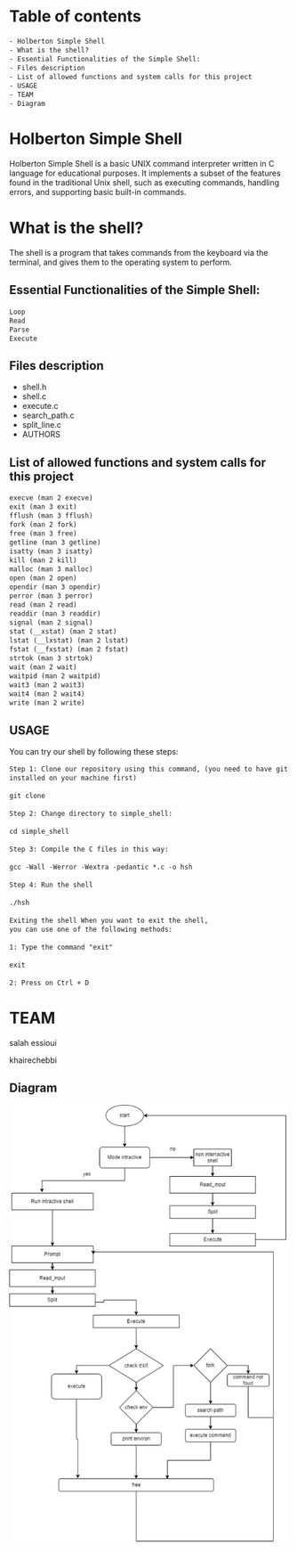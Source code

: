 
# Table of contents

    - Holberton Simple Shell
    - What is the shell?
    - Essential Functionalities of the Simple Shell:
    - Files description
    - List of allowed functions and system calls for this project
    - USAGE
    - TEAM
    - Diagram


# Holberton Simple Shell

Holberton Simple Shell is a basic UNIX command interpreter written in C language for educational purposes. It implements a subset of the features found in the traditional Unix shell, such as executing commands, handling errors, and supporting basic built-in commands.

# What is the shell?

The shell is a program that takes commands from the keyboard via the terminal, and gives them to the operating system to perform.

## Essential Functionalities of the Simple Shell:

    Loop
    Read
    Parse
    Execute

## Files description

- shell.h
- shell.c
- execute.c
- search_path.c
- split_line.c
- AUTHORS 

## List of allowed functions and system calls for this project

 
    execve (man 2 execve)
    exit (man 3 exit)
    fflush (man 3 fflush)
    fork (man 2 fork)
    free (man 3 free)
    getline (man 3 getline)
    isatty (man 3 isatty)
    kill (man 2 kill)
    malloc (man 3 malloc)
    open (man 2 open)
    opendir (man 3 opendir)
    perror (man 3 perror)
    read (man 2 read)
    readdir (man 3 readdir)
    signal (man 2 signal)
    stat (__xstat) (man 2 stat)
    lstat (__lxstat) (man 2 lstat)
    fstat (__fxstat) (man 2 fstat)
    strtok (man 3 strtok)
    wait (man 2 wait)
    waitpid (man 2 waitpid)
    wait3 (man 2 wait3)
    wait4 (man 2 wait4)
    write (man 2 write)

## USAGE

You can try our shell by following these steps:

    Step 1: Clone our repository using this command, (you need to have git  
    installed on your machine first)

    git clone 

    Step 2: Change directory to simple_shell: 

    cd simple_shell

    Step 3: Compile the C files in this way:   

    gcc -Wall -Werror -Wextra -pedantic *.c -o hsh

    Step 4: Run the shell

    ./hsh

    Exiting the shell When you want to exit the shell,
    you can use one of the following methods:

    1: Type the command "exit"

    exit

    2: Press on Ctrl + D

# TEAM


salah essioui

khairechebbi

##              Diagram 
![This diagram explain how shell work](https://github.com/khaireddinechebbi/holbertonschool-simple_shell/blob/main/Diagramme%20sans%20nom.drawio.png)
